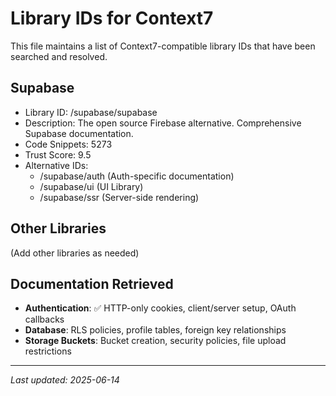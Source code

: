 # Library IDs for Context7

This file maintains a list of Context7-compatible library IDs that have been searched and resolved.

## Supabase
- Library ID: /supabase/supabase
- Description: The open source Firebase alternative. Comprehensive Supabase documentation.
- Code Snippets: 5273
- Trust Score: 9.5
- Alternative IDs:
  - /supabase/auth (Auth-specific documentation)
  - /supabase/ui (UI Library)
  - /supabase/ssr (Server-side rendering)

## Other Libraries
(Add other libraries as needed)

## Documentation Retrieved
- **Authentication**: ✅ HTTP-only cookies, client/server setup, OAuth callbacks
- **Database**: RLS policies, profile tables, foreign key relationships  
- **Storage Buckets**: Bucket creation, security policies, file upload restrictions

---
*Last updated: 2025-06-14*